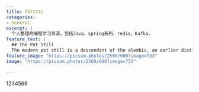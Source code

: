 ```yaml
---
title: 55ttttt
categories:
- General
excerpt: |
  个人整理的编程学习资源，包括Java、spring系列、redis、Kafka.
feature_text: |
  ## The Pot Still
  The modern pot still is a descendant of the alembic, an earlier distillation device
feature_image: "https://picsum.photos/2560/600?image=733"
image: "https://picsum.photos/2560/600?image=733"

---
```


1234566